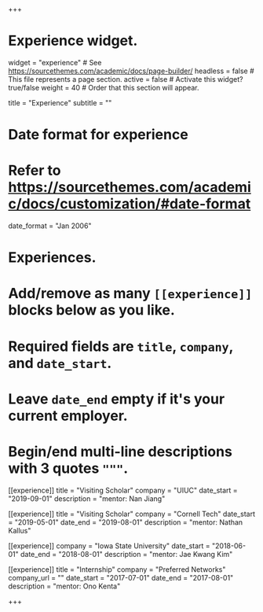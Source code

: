 +++
# Experience widget.
widget = "experience"  # See https://sourcethemes.com/academic/docs/page-builder/
headless = false  # This file represents a page section.
active = false  # Activate this widget? true/false
weight = 40  # Order that this section will appear.

title = "Experience"
subtitle = ""

# Date format for experience
#   Refer to https://sourcethemes.com/academic/docs/customization/#date-format
date_format = "Jan 2006"

# Experiences.
#   Add/remove as many `[[experience]]` blocks below as you like.
#   Required fields are `title`, `company`, and `date_start`.
#   Leave `date_end` empty if it's your current employer.
#   Begin/end multi-line descriptions with 3 quotes `"""`.

[[experience]]
  title = "Visiting Scholar"
  company = "UIUC"
  date_start = "2019-09-01"
  description = "mentor: Nan Jiang"
  
[[experience]]
  title = "Visiting Scholar"
  company = "Cornell Tech"
  date_start = "2019-05-01"
  date_end = "2019-08-01"
  description = "mentor: Nathan Kallus"
  
[[experience]]
  company = "Iowa State University"
  date_start = "2018-06-01"
  date_end = "2018-08-01"
  description = "mentor: Jae Kwang Kim"
  
[[experience]]
  title = "Internship"
  company = "Preferred Networks"
  company_url = ""
  date_start = "2017-07-01"
  date_end = "2017-08-01"
  description = "mentor: Ono Kenta"
 

+++
